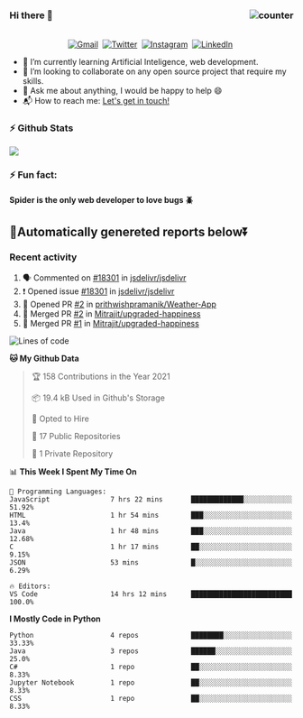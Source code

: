 ### Hi there 👋 <img src="https://komarev.com/ghpvc/?username=Mitrajit&color=brightgreen" alt="counter" align="right"/>

<p align="center">
<br>
<a href="mailto:chandra.rupam@gmail.com?subject=Hi Mitrajit"><img src="https://img.shields.io/badge/gmail-%23D14836.svg?&style=for-the-badge&logo=gmail&logoColor=white" alt="Gmail"/></a>&nbsp;
<a href="http://bit.ly/Mitrajit_twt"><img src="https://img.shields.io/badge/twitter-%231DA1F2.svg?&style=for-the-badge&logo=twitter&logoColor=white" alt="Twitter" /></a>&nbsp;
<a href="http://bit.ly/Mitrajit_insta"><img src="https://img.shields.io/badge/instagram-%23E4405F.svg?&style=for-the-badge&logo=instagram&logoColor=white" alt="Instagram" /></a>&nbsp;
<a href="http://bit.ly/Mitrajit_ln"><img src="https://img.shields.io/badge/linkedin-%230077B5.svg?&style=for-the-badge&logo=linkedin&logoColor=white" alt="LinkedIn" /></a>&nbsp;
<!--<a href="https://kkvanonymous.github.io/"><img alt="Website" src="https://img.shields.io/website?style=for-the-badge&up_message=portfolio&url=https%3A%2F%2Fkkvanonymous.github.io%2F"></a>-->
</p>

<!-- - 🔭 I’m currently working on ...-->

- 🌱 I’m currently learning Artificial Inteligence, web development.
- 👯 I’m looking to collaborate on any open source project that require my skills.<!-- - 🤔 I’m looking for help with ... -->
- 💬 Ask me about anything, I would be happy to help 😄
- 📬 How to reach me: [Let's get in touch!](mailto:chandra.rupam@gmail.com)
### ⚡ Github Stats
<!-- <img align="left" src="https://github-readme-stats.sumanth-talluri.vercel.app/api?username=Mitrajit&show_icons=true&title_color=fff&icon_color=79ff97&text_color=efefef&bg_color=24292e" alt="Mitrajit's Gitstats" width="60%"> -->
![](https://github-readme-stats.sumanth-talluri.vercel.app/api?username=Mitrajit&show_icons=true&title_color=fff&icon_color=79ff97&text_color=efefef&bg_color=24292e)
<!-- <img src="https://github-readme-stats.sumanth-talluri.vercel.app/api/top-langs/?username=Mitrajit&show_icons=true&hide_border=true&theme=radical" width="37%" alt="Mitrajit's Top Languages"> -->

### ⚡ Fun fact: 
#### Spider is the only web developer to love bugs 🪲
## 🤖Automatically genereted reports below⏬
### Recent activity
<!--START_SECTION:activity-->
1. 🗣 Commented on [#18301](https://github.com/jsdelivr/jsdelivr/issues/18301) in [jsdelivr/jsdelivr](https://github.com/jsdelivr/jsdelivr)
2. ❗️ Opened issue [#18301](https://github.com/jsdelivr/jsdelivr/issues/18301) in [jsdelivr/jsdelivr](https://github.com/jsdelivr/jsdelivr)
3. 💪 Opened PR [#2](https://github.com/prithwishpramanik/Weather-App/pull/2) in [prithwishpramanik/Weather-App](https://github.com/prithwishpramanik/Weather-App)
4. 🎉 Merged PR [#2](https://github.com/Mitrajit/upgraded-happiness/pull/2) in [Mitrajit/upgraded-happiness](https://github.com/Mitrajit/upgraded-happiness)
5. 🎉 Merged PR [#1](https://github.com/Mitrajit/upgraded-happiness/pull/1) in [Mitrajit/upgraded-happiness](https://github.com/Mitrajit/upgraded-happiness)
<!--END_SECTION:activity-->

<!--START_SECTION:waka-->
![Lines of code](https://img.shields.io/badge/From%20Hello%20World%20I%27ve%20Written-106899%20lines%20of%20code-blue)

**🐱 My Github Data** 

> 🏆 158 Contributions in the Year 2021
 > 
> 📦 19.4 kB Used in Github's Storage 
 > 
> 💼 Opted to Hire
 > 
> 📜 17 Public Repositories 
 > 
> 🔑 1 Private Repository 
 > 
📊 **This Week I Spent My Time On** 

```text
💬 Programming Languages: 
JavaScript               7 hrs 22 mins       █████████████░░░░░░░░░░░░   51.92% 
HTML                     1 hr 54 mins        ███░░░░░░░░░░░░░░░░░░░░░░   13.4% 
Java                     1 hr 48 mins        ███░░░░░░░░░░░░░░░░░░░░░░   12.68% 
C                        1 hr 17 mins        ██░░░░░░░░░░░░░░░░░░░░░░░   9.15% 
JSON                     53 mins             █░░░░░░░░░░░░░░░░░░░░░░░░   6.29%

🔥 Editors: 
VS Code                  14 hrs 12 mins      █████████████████████████   100.0%

```

**I Mostly Code in Python** 

```text
Python                   4 repos             ████████░░░░░░░░░░░░░░░░░   33.33% 
Java                     3 repos             ██████░░░░░░░░░░░░░░░░░░░   25.0% 
C#                       1 repo              ██░░░░░░░░░░░░░░░░░░░░░░░   8.33% 
Jupyter Notebook         1 repo              ██░░░░░░░░░░░░░░░░░░░░░░░   8.33% 
CSS                      1 repo              ██░░░░░░░░░░░░░░░░░░░░░░░   8.33%

```



<!--END_SECTION:waka-->
